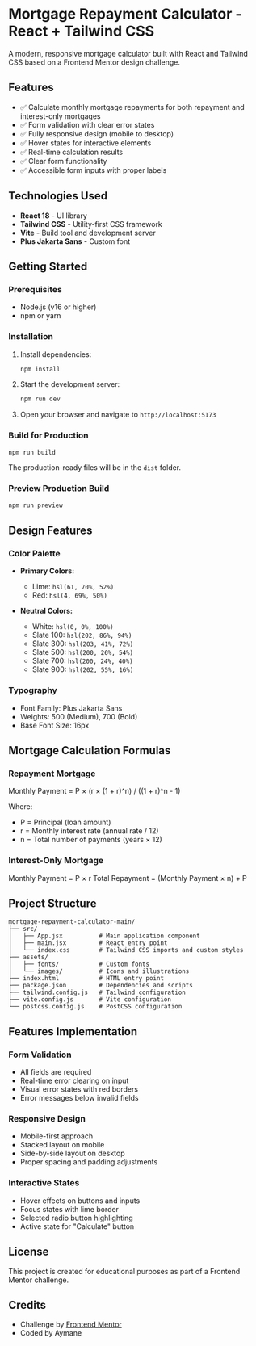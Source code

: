 # Mortgage Repayment Calculator - React + Tailwind CSS

A modern, responsive mortgage calculator built with React and Tailwind CSS based on a Frontend Mentor design challenge.

## Features

- ✅ Calculate monthly mortgage repayments for both repayment and interest-only mortgages
- ✅ Form validation with clear error states
- ✅ Fully responsive design (mobile to desktop)
- ✅ Hover states for interactive elements
- ✅ Real-time calculation results
- ✅ Clear form functionality
- ✅ Accessible form inputs with proper labels

## Technologies Used

- **React 18** - UI library
- **Tailwind CSS** - Utility-first CSS framework
- **Vite** - Build tool and development server
- **Plus Jakarta Sans** - Custom font

## Getting Started

### Prerequisites

- Node.js (v16 or higher)
- npm or yarn

### Installation

1. Install dependencies:
   ```bash
   npm install
   ```

2. Start the development server:
   ```bash
   npm run dev
   ```

3. Open your browser and navigate to `http://localhost:5173`

### Build for Production

```bash
npm run build
```

The production-ready files will be in the `dist` folder.

### Preview Production Build

```bash
npm run preview
```

## Design Features

### Color Palette

- **Primary Colors:**
  - Lime: `hsl(61, 70%, 52%)`
  - Red: `hsl(4, 69%, 50%)`

- **Neutral Colors:**
  - White: `hsl(0, 0%, 100%)`
  - Slate 100: `hsl(202, 86%, 94%)`
  - Slate 300: `hsl(203, 41%, 72%)`
  - Slate 500: `hsl(200, 26%, 54%)`
  - Slate 700: `hsl(200, 24%, 40%)`
  - Slate 900: `hsl(202, 55%, 16%)`

### Typography

- Font Family: Plus Jakarta Sans
- Weights: 500 (Medium), 700 (Bold)
- Base Font Size: 16px

## Mortgage Calculation Formulas

### Repayment Mortgage
Monthly Payment = P × (r × (1 + r)^n) / ((1 + r)^n - 1)

Where:
- P = Principal (loan amount)
- r = Monthly interest rate (annual rate / 12)
- n = Total number of payments (years × 12)

### Interest-Only Mortgage
Monthly Payment = P × r
Total Repayment = (Monthly Payment × n) + P

## Project Structure

```
mortgage-repayment-calculator-main/
├── src/
│   ├── App.jsx          # Main application component
│   ├── main.jsx         # React entry point
│   └── index.css        # Tailwind CSS imports and custom styles
├── assets/
│   ├── fonts/           # Custom fonts
│   └── images/          # Icons and illustrations
├── index.html           # HTML entry point
├── package.json         # Dependencies and scripts
├── tailwind.config.js   # Tailwind configuration
├── vite.config.js       # Vite configuration
└── postcss.config.js    # PostCSS configuration
```

## Features Implementation

### Form Validation
- All fields are required
- Real-time error clearing on input
- Visual error states with red borders
- Error messages below invalid fields

### Responsive Design
- Mobile-first approach
- Stacked layout on mobile
- Side-by-side layout on desktop
- Proper spacing and padding adjustments

### Interactive States
- Hover effects on buttons and inputs
- Focus states with lime border
- Selected radio button highlighting
- Active state for "Calculate" button

## License

This project is created for educational purposes as part of a Frontend Mentor challenge.

## Credits

- Challenge by [Frontend Mentor](https://www.frontendmentor.io)
- Coded by Aymane
